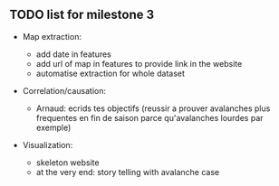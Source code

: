 ## TODO list for milestone 3

- Map extraction: 

  - add date in features
  - add url of map in features to provide link in the website
  -  automatise extraction for whole dataset

- Correlation/causation: 

  - Arnaud: ecrids tes objectifs (reussir a prouver avalanches plus frequentes en fin de saison parce qu'avalanches lourdes par exemple)

- Visualization:

  - skeleton website
  - at the very end: story telling with avalanche case

  ​